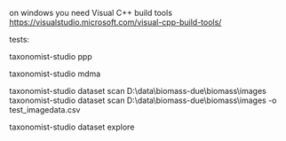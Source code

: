 on windows you need Visual C++ build tools https://visualstudio.microsoft.com/visual-cpp-build-tools/


tests:

taxonomist-studio ppp

taxonomist-studio mdma

taxonomist-studio dataset scan D:\data\biomass-due\biomass\images
taxonomist-studio dataset scan D:\data\biomass-due\biomass\images -o test_imagedata.csv

taxonomist-studio dataset explore